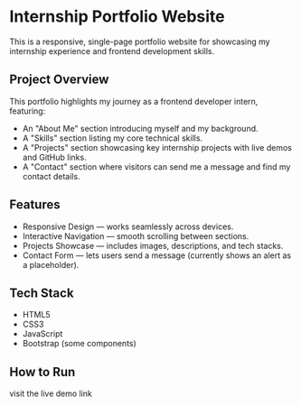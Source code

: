 # Internship Portfolio Website

This is a responsive, single-page portfolio website for showcasing my internship experience and frontend development skills.

##  Project Overview

This portfolio highlights my journey as a frontend developer intern, featuring:
- An "About Me" section introducing myself and my background.
- A "Skills" section listing my core technical skills.
- A "Projects" section showcasing key internship projects with live demos and GitHub links.
- A "Contact" section where visitors can send me a message and find my contact details.

##  Features

- Responsive Design — works seamlessly across devices.
- Interactive Navigation — smooth scrolling between sections.
- Projects Showcase — includes images, descriptions, and tech stacks.
- Contact Form — lets users send a message (currently shows an alert as a placeholder).

##  Tech Stack

- HTML5
- CSS3
- JavaScript
- Bootstrap (some components)

##  How to Run
visit the live demo link
